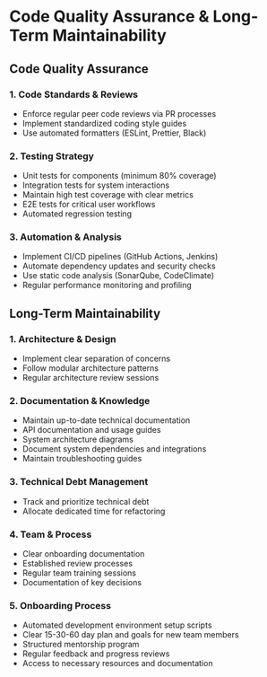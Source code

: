 # Code Quality Assurance & Long-Term Maintainability

## Code Quality Assurance

### 1. Code Standards & Reviews
- Enforce regular peer code reviews via PR processes
- Implement standardized coding style guides
- Use automated formatters (ESLint, Prettier, Black)

### 2. Testing Strategy
- Unit tests for components (minimum 80% coverage)
- Integration tests for system interactions
- Maintain high test coverage with clear metrics
- E2E tests for critical user workflows
- Automated regression testing

### 3. Automation & Analysis
- Implement CI/CD pipelines (GitHub Actions, Jenkins)
- Automate dependency updates and security checks
- Use static code analysis (SonarQube, CodeClimate)
- Regular performance monitoring and profiling

## Long-Term Maintainability

### 1. Architecture & Design
- Implement clear separation of concerns
- Follow modular architecture patterns
- Regular architecture review sessions

### 2. Documentation & Knowledge
- Maintain up-to-date technical documentation
- API documentation and usage guides
- System architecture diagrams
- Document system dependencies and integrations
- Maintain troubleshooting guides

### 3. Technical Debt Management
- Track and prioritize technical debt
- Allocate dedicated time for refactoring

### 4. Team & Process
- Clear onboarding documentation
- Established review processes
- Regular team training sessions
- Documentation of key decisions

### 5. Onboarding Process
- Automated development environment setup scripts
- Clear 15-30-60 day plan and goals for new team members
- Structured mentorship program
- Regular feedback and progress reviews
- Access to necessary resources and documentation
